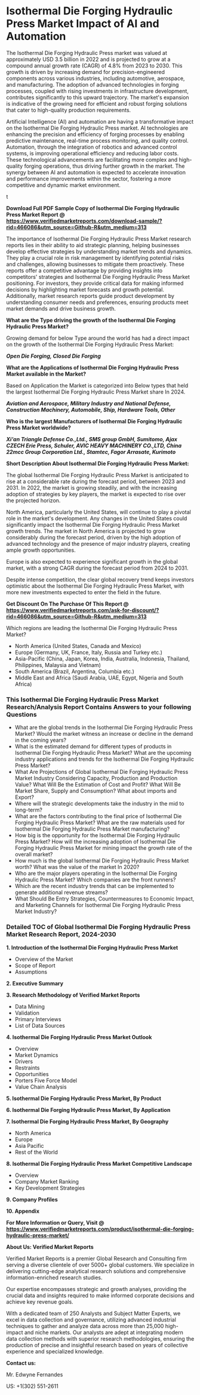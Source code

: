 <meta name="title" content="Global Isothermal Die Forging Hydraulic Press Market Impact of AI and Automation"><meta name="description" content="The Isothermal Die Forging Hydraulic Press market was valued at approximately USD 3.5 billion in 2022 and is projected to grow at a compound annual growth rate (CAGR) "><meta name="title" content="Isothermal Die Forging Hydraulic Press Market Size, Share, Scope, Trends, Growth, Opportunities, Analysis, Forecast"><h1>Isothermal Die Forging Hydraulic Press Market Impact of AI and Automation</h1><p>The Isothermal Die Forging Hydraulic Press market was valued at approximately USD 3.5 billion in 2022 and is projected to grow at a compound annual growth rate (CAGR) of 4.8% from 2023 to 2030. This growth is driven by increasing demand for precision-engineered components across various industries, including automotive, aerospace, and manufacturing. The adoption of advanced technologies in forging processes, coupled with rising investments in infrastructure development, contributes significantly to this upward trajectory. The market's expansion is indicative of the growing need for efficient and robust forging solutions that cater to high-quality production requirements.</p><p>Artificial Intelligence (AI) and automation are having a transformative impact on the Isothermal Die Forging Hydraulic Press market. AI technologies are enhancing the precision and efficiency of forging processes by enabling predictive maintenance, real-time process monitoring, and quality control. Automation, through the integration of robotics and advanced control systems, is improving operational efficiency and reducing labor costs. These technological advancements are facilitating more complex and high-quality forging operations, thus driving further growth in the market. The synergy between AI and automation is expected to accelerate innovation and performance improvements within the sector, fostering a more competitive and dynamic market environment.</p>t</p><p id="" class=""><strong>Download Full PDF Sample Copy of Isothermal Die Forging Hydraulic Press Market Report @ <a href="https://www.verifiedmarketreports.com/download-sample/?rid=466086&utm_source=Github-R&utm_medium=313" target="_blank">https://www.verifiedmarketreports.com/download-sample/?rid=466086&utm_source=Github-R&utm_medium=313</a></strong></p><p>The importance of&nbsp;Isothermal Die Forging Hydraulic Press Market research reports lies in their ability to aid strategic planning, helping businesses develop effective strategies by understanding market trends and dynamics. They play a crucial role in risk management by identifying potential risks and challenges, allowing businesses to mitigate them proactively. These reports offer a competitive advantage by providing insights into competitors' strategies and Isothermal Die Forging Hydraulic Press Market positioning. For investors, they provide critical data for making informed decisions by highlighting market forecasts and growth potential. Additionally, market research reports guide product development by understanding consumer needs and preferences, ensuring products meet market demands and drive business growth.</p><p><strong>What are the&nbsp;Type driving the growth of the Isothermal Die Forging Hydraulic Press Market?</strong></p><p id="" class="">Growing demand for below Type around the world has had a direct impact on the growth of the Isothermal Die Forging Hydraulic Press Market:</p><em><strong>Open Die Forging, Closed Die Forging</strong></em></p><strong>What are the&nbsp;Applications&nbsp;of Isothermal Die Forging Hydraulic Press Market available in the Market?</strong></p><p id="" class="">Based on Application the Market is categorized into Below types that held the largest Isothermal Die Forging Hydraulic Press Market share In 2024.</p><em><strong>Aviation and Aerospace, Military Industry and National Defense, Construction Machinery, Automobile, Ship, Hardware Tools, Other</strong></em></p><strong>Who is the largest Manufacturers of Isothermal Die Forging Hydraulic Press Market worldwide?</strong></p><p><em><strong>Xi'an Triangle Defense Co.,Ltd., SMS group GmbH, Sumitomo, Ajax CZECH Erie Press, Schuler, AVIC HEAVY MACHINERY CO.,LTD, China 22mcc Group Corporation Ltd., Stamtec, Fagor Arrasate, Kurimoto</strong></em></p><p id="" class=""><strong>Short Description About Isothermal Die Forging Hydraulic Press Market:</strong></p><p>The global Isothermal Die Forging Hydraulic Press Market is anticipated to rise at a considerable rate during the forecast period, between 2023 and 2031. In 2022, the market is growing steadily, and with the increasing adoption of strategies by key players, the market is expected to rise over the projected horizon.</p><p>North America, particularly the United States, will continue to play a pivotal role in the market's development. Any changes in the United States could significantly impact the Isothermal Die Forging Hydraulic Press Market growth trends. The market in North America is projected to grow considerably during the forecast period, driven by the high adoption of advanced technology and the presence of major industry players, creating ample growth opportunities.</p><p>Europe is also expected to experience significant growth in the global market, with a strong CAGR during the forecast period from 2024 to 2031.</p><p>Despite intense competition, the clear global recovery trend keeps investors optimistic about the Isothermal Die Forging Hydraulic Press Market, with more new investments expected to enter the field in the future.</p><p id="" class=""><strong>Get Discount On The Purchase Of This Report @ <a href="https://www.verifiedmarketreports.com/ask-for-discount/?rid=466086&utm_source=Github-R&utm_medium=313" target="_blank">https://www.verifiedmarketreports.com/ask-for-discount/?rid=466086&utm_source=Github-R&utm_medium=313</a></strong></p>Which regions are leading the Isothermal Die Forging Hydraulic Press Market?</p><ul><li>North America (United States, Canada and Mexico)</li><li>Europe (Germany, UK, France, Italy, Russia and Turkey etc.)</li><li>Asia-Pacific (China, Japan, Korea, India, Australia, Indonesia, Thailand, Philippines, Malaysia and Vietnam)</li><li>South America (Brazil, Argentina, Columbia etc.)</li><li>Middle East and Africa (Saudi Arabia, UAE, Egypt, Nigeria and South Africa)</li></ul><h3 id="" class="">This Isothermal Die Forging Hydraulic Press Market Research/Analysis Report Contains Answers to your following Questions</h3><ul><li>What are the global trends in the Isothermal Die Forging Hydraulic Press Market? Would the market witness an increase or decline in the demand in the coming years?</li><li>What is the estimated demand for different types of products in Isothermal Die Forging Hydraulic Press Market? What are the upcoming industry applications and trends for the Isothermal Die Forging Hydraulic Press Market?</li><li>What Are Projections of Global Isothermal Die Forging Hydraulic Press Market Industry Considering Capacity, Production and Production Value? What Will Be the Estimation of Cost and Profit? What Will Be Market Share, Supply and Consumption? What about imports and Export?</li><li>Where will the strategic developments take the industry in the mid to long-term?</li><li>What are the factors contributing to the final price of Isothermal Die Forging Hydraulic Press Market? What are the raw materials used for Isothermal Die Forging Hydraulic Press Market manufacturing?</li><li>How big is the opportunity for the Isothermal Die Forging Hydraulic Press Market? How will the increasing adoption of Isothermal Die Forging Hydraulic Press Market for mining impact the growth rate of the overall market?</li><li>How much is the global Isothermal Die Forging Hydraulic Press Market worth? What was the value of the market In 2020?</li><li>Who are the major players operating in the Isothermal Die Forging Hydraulic Press Market? Which companies are the front runners?</li><li>Which are the recent industry trends that can be implemented to generate additional revenue streams?</li><li>What Should Be Entry Strategies, Countermeasures to Economic Impact, and Marketing Channels for Isothermal Die Forging Hydraulic Press Market Industry?</li></ul><h3 id="" class="">Detailed TOC of Global Isothermal Die Forging Hydraulic Press Market Research Report, 2024-2030</h3><p id="" class=""><strong>1. Introduction of the Isothermal Die Forging Hydraulic Press Market</strong></p><ul><li>Overview of the Market</li><li>Scope of Report</li><li>Assumptions</li></ul><p id="" class=""><strong>2. Executive Summary</strong></p><p id="" class=""><strong>3. Research Methodology of Verified Market Reports</strong></p><ul><li>Data Mining</li><li>Validation</li><li>Primary Interviews</li><li>List of Data Sources</li></ul><p id="" class=""><strong>4. Isothermal Die Forging Hydraulic Press Market Outlook</strong></p><ul><li>Overview</li><li>Market Dynamics</li><li>Drivers</li><li>Restraints</li><li>Opportunities</li><li>Porters Five Force Model</li><li>Value Chain Analysis</li></ul><p id="" class=""><strong>5. Isothermal Die Forging Hydraulic Press Market, By Product</strong></p><p id="" class=""><strong>6. Isothermal Die Forging Hydraulic Press Market, By Application</strong></p><p id="" class=""><strong>7. Isothermal Die Forging Hydraulic Press Market, By Geography</strong></p><ul><li>North America</li><li>Europe</li><li>Asia Pacific</li><li>Rest of the World</li></ul><p id="" class=""><strong>8. Isothermal Die Forging Hydraulic Press Market Competitive Landscape</strong></p><ul><li>Overview</li><li>Company Market Ranking</li><li>Key Development Strategies</li></ul><p id="" class=""><strong>9. Company Profiles</strong></p><p id="" class=""><strong>10. Appendix</strong></p><p id="" class=""><strong>For More Information or Query, Visit @ <a href="https://www.verifiedmarketreports.com/product/isothermal-die-forging-hydraulic-press-market/" target="_blank">https://www.verifiedmarketreports.com/product/isothermal-die-forging-hydraulic-press-market/</a></strong></p><p id="" class=""><strong>About Us: Verified Market Reports</strong></p><p id="" class="">Verified Market Reports is a premier Global Research and Consulting firm serving a diverse clientele of over 5000+ global customers. We specialize in delivering cutting-edge analytical research solutions and comprehensive information-enriched research studies.</p><p id="" class="">Our expertise encompasses strategic and growth analyses, providing the crucial data and insights required to make informed corporate decisions and achieve key revenue goals.</p><p id="" class="">With a dedicated team of 250 Analysts and Subject Matter Experts, we excel in data collection and governance, utilizing advanced industrial techniques to gather and analyze data across more than 25,000 high-impact and niche markets. Our analysts are adept at integrating modern data collection methods with superior research methodologies, ensuring the production of precise and insightful research based on years of collective experience and specialized knowledge.</p><p id="" class=""><strong>Contact us:</strong></p><p id="" class="">Mr. Edwyne Fernandes</p><p id="" class="">US: +1(302) 551-2611</p>